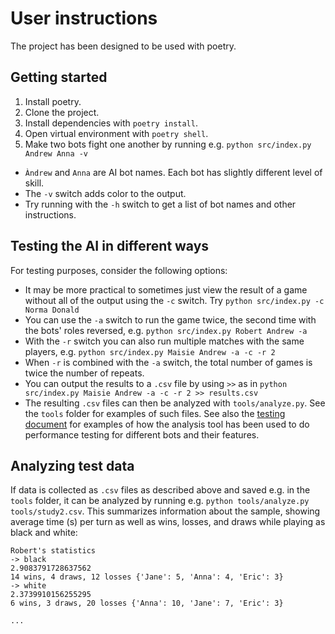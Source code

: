 # User instructions

The project has been designed to be used with poetry.

## Getting started

1. Install poetry.
2. Clone the project.
3. Install dependencies with `poetry install`.
4. Open virtual environment with `poetry shell`.
5. Make two bots fight one another by running e.g. `python src/index.py Andrew Anna -v`
  - `Àndrew` and `Anna` are AI bot names. Each bot has slightly different level of skill.
  - The `-v` switch adds color to the output.
  - Try running with the `-h` switch to get a list of bot names and other instructions.

## Testing the AI in different ways

For testing purposes, consider the following options:

* It may be more practical to sometimes just view the result of a game without all of the output using the `-c` switch. Try `python src/index.py -c Norma Donald`
* You can use the `-a` switch to run the game twice, the second time with the bots' roles reversed, e.g. `python src/index.py Robert Andrew -a`
* With the `-r` switch you can also run multiple matches with the same players, e.g. `python src/index.py Maisie Andrew -a -c -r 2`
* When `-r` is combined with the `-a` switch, the total number of games is twice the number of repeats.
* You can output the results to a `.csv` file by using `>>` as in `python src/index.py Maisie Andrew -a -c -r 2 >> results.csv`
* The resulting `.csv` files can then be analyzed with `tools/analyze.py`. See the `tools` folder for examples of such files. See also the [testing document](https://github.com/mikkokallio/tiralabra/blob/main/doc/testing.md) for examples of how the analysis tool has been used to do performance testing for different bots and their features.

## Analyzing test data

If data is collected as `.csv` files as described above and saved e.g. in the `tools` folder, it can be analyzed by running e.g. `python tools/analyze.py tools/study2.csv`. This summarizes information about the sample, showing average time (s) per turn as well as wins, losses, and draws while playing as black and white:

```
Robert's statistics
-> black
2.9083791728637562
14 wins, 4 draws, 12 losses {'Jane': 5, 'Anna': 4, 'Eric': 3}
-> white
2.3739910156255295
6 wins, 3 draws, 20 losses {'Anna': 10, 'Jane': 7, 'Eric': 3}

...
```
